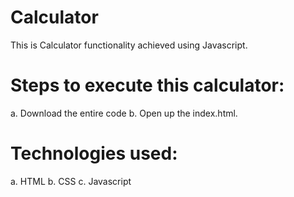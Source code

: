 # Calculator
 This is Calculator functionality achieved using Javascript.
# Steps to execute this calculator:
a. Download the entire code 
b. Open up the index.html.
# Technologies used: 
a. HTML
b. CSS 
c. Javascript 
